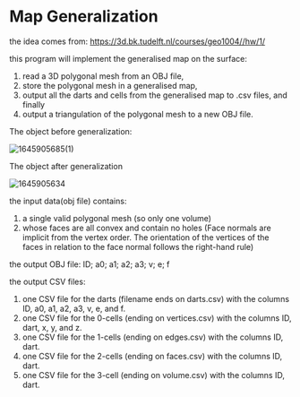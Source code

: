# Map Generalization

the idea comes from: https://3d.bk.tudelft.nl/courses/geo1004//hw/1/

this program will implement the generalised map on the surface:

1. read a 3D polygonal mesh from an OBJ file,
2. store the polygonal mesh in a generalised map,
3. output all the darts and cells from the generalised map to .csv files, and finally
4. output a triangulation of the polygonal mesh to a new OBJ file.

The object before generalization:

![1645905685(1)](https://user-images.githubusercontent.com/75926656/155857475-beec3c36-ec4c-4b50-ad16-d2c507c43317.png)

The object after generalization

![1645905634](https://user-images.githubusercontent.com/75926656/155857447-f5506652-5a62-48bb-a97b-02c7f99815c7.png)

the input data(obj file) contains:
1. a single valid polygonal mesh (so only one volume)
2. whose faces are all convex and contain no holes (Face normals are implicit from the vertex order. The orientation of the vertices of the faces in relation to the face normal follows the right-hand rule)

the output OBJ file:
ID; a0; a1; a2; a3; v; e; f

the output CSV files:
1. one CSV file for the darts (filename ends on darts.csv) with the columns ID, a0, a1, a2, a3, v, e, and f.
2. one CSV file for the 0-cells (ending on vertices.csv) with  the columns ID, dart, x, y, and z.
3. one CSV file for the 1-cells (ending on edges.csv) with the columns ID, dart.
4. one CSV file for the 2-cells (ending on faces.csv) with the columns ID, dart.
5. one CSV file for the 3-cell (ending on volume.csv) with the columns ID, dart.
